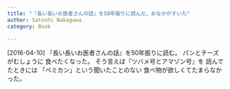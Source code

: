 ```yaml
---
title: "『長い長いお医者さんの話』を50年振りに読んだ、おなかがすいた"
author: Satoshi Nakagawa
category: Book

---
```


[2016-04-10]  『長い長いお医者さんの話』を50年振りに読む。
パンとチーズがむしょうに
食べたくなった。
そう言えば『ツバメ号とアマゾン号』を
読んでたときには
「ペミカン」という聞いたことのない
食べ物が欲しくてたまらなかった。

